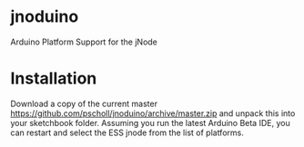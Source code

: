jnoduino
========

Arduino Platform Support for the jNode

Installation
============

 Download a copy of the current master https://github.com/pscholl/jnoduino/archive/master.zip and unpack this into your sketchbook folder. Assuming you run the latest Arduino Beta IDE, you can restart and select the ESS jnode from the list of platforms.
